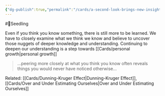 ```yaml
---
{"dg-publish":true,"permalink":"/cards/a-second-look-brings-new-insights/"}
---
```



#🌱Seedling 

Even if you think you know something, there is still more to be learned. We have to closely examine what we think we know and believe to uncover those nuggets of deeper knowledge and understanding. Continuing to deepen our understanding is a step towards [[Cards/personal growth\|personal growth]]


>...peering more closely at what you think you know often reveals things you would never have noticed otherwise...

Related:   [[Cards/Dunning-Kruger Effect\|Dunning-Kruger Effect]], [[Cards/Over and Under Estimating Ourselves\|Over and Under Estimating Ourselves]]





